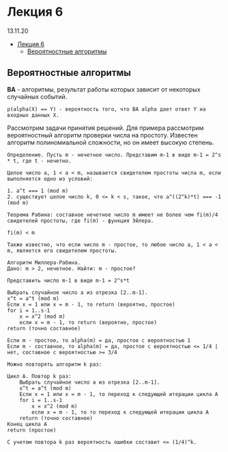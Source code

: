 # Лекция 6

13.11.20

- [Лекция 6](#лекция-6)
  - [Вероятностные алгоритмы](#вероятностные-алгоритмы)

## Вероятностные алгоритмы

**ВА** - алгоритмы, результат работы которых зависит от некоторых случайных событий.

    p(alpha(X) == Y) - вероятность того, что ВА alpha дает ответ Y на входных данных X.

Рассмотрим задачи принятия решений. Для примера рассмотрим вероятностный алгоритм проверки числа на простоту. Известен алгоритм полиномиальной сложности, но он имеет высокую степень.

    Определение. Пусть m - нечетное число. Представим m-1 в виде m-1 = 2^s * t, где t - нечетно.

    Целое число a, 1 < a < m, называется свидетелем простоты числа m, если выполняется одно из условий:

    1. a^t === 1 (mod m)
    2. существует целое число k, 0 <= k < s, такое, что a^((2^k)*t) === -1 (mod m)

    Теорема Рабина: составное нечетное число m имеет не более чем fi(m)/4 свидетелей простоты, где fi(m) - функция Эйлера.

    fi(m) < m

    Также известно, что если число m - простое, то любое число a, 1 < a < m, является его свидетелем простоты.

    Алгоритм Миллера-Рабина.
    Дано: m > 2, нечетное. Найти: m - простое?

    Представить число m-1 в виде m-1 = 2^s*t

    Выбрать случайное число a из отрезка [2..m-1].
    x^t = a^t (mod m)
    Если x = 1 или x = m - 1, то return (вероятно, простое)
    for i = 1..s-1
        x = x^2 (mod m)
        если x = m - 1, то return (вероятно, простое)
    return (точно составное)

    Если m - простое, то alpha(m) = да, простое с вероятностью 1
    Если m - составное, то alpha(m) = да, простое с вероятностью <= 1/4 | нет, составное с вероятностью >= 3/4

    Можно повторять алгоритм k раз:

    Цикл A. Повтор k раз:
        Выбрать случайное число a из отрезка [2..m-1].
        x^t = a^t (mod m)
        Если x = 1 или x = m - 1, то переход к следующей итерации цикла A
        for i = 1..s-1
            x = x^2 (mod m)
            если x = m - 1, то то переход к следующей итерации цикла A
        return (точно составное)
    Конец цикла A
    return (простое)

    С учетом повтора k раз вероятность ошибки составит <= (1/4)^k.
